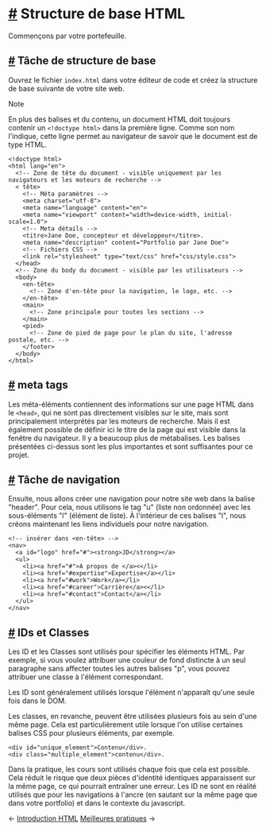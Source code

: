[#](#basic-structure-html) Structure de base HTML
===========================================

Commençons par votre portefeuille.

[#](#grundgerust) Tâche de structure de base
-------------------------------------

Ouvrez le fichier `index.html` dans votre éditeur de code et créez la structure de base suivante de votre site web.

Note

En plus des balises et du contenu, un document HTML doit toujours contenir un `<!doctype html>` dans la première ligne. Comme son nom l'indique, cette ligne permet au navigateur de savoir que le document est de type HTML.

    <!doctype html>
    <html lang="en">
      <!-- Zone de tête du document - visible uniquement par les navigateurs et les moteurs de recherche -->
      < tête>
        <!-- Méta paramètres -->
        <meta charset="utf-8">
        <meta name="language" content="en">
        <meta name="viewport" content="width=device-width, initial-scale=1.0">
        <!-- Meta détails -->
        <titre>Jane Doe, concepteur et développeur</titre>.
        <meta name="description" content="Portfolio par Jane Doe">
        <!-- Fichiers CSS -->
        <link rel="stylesheet" type="text/css" href="css/style.css">
      </head>
      <!-- Zone du body du document - visible par les utilisateurs -->
      <body>
        <en-tête>
          <!-- Zone d'en-tête pour la navigation, le logo, etc. -->
        </en-tête>
        <main>
          <!-- Zone principale pour toutes les sections -->
        </main>
        <pied>
          <!-- Zone de pied de page pour le plan du site, l'adresse postale, etc. -->
        </footer>
      </body>
    </html>
    

[#](#meta-tags) meta tags
-------------------------

Les méta-éléments contiennent des informations sur une page HTML dans le `<head>`, qui ne sont pas directement visibles sur le site, mais sont principalement interprétés par les moteurs de recherche. Mais il est également possible de définir ici le titre de la page qui est visible dans la fenêtre du navigateur. Il y a beaucoup plus de métabalises. Les balises présentées ci-dessus sont les plus importantes et sont suffisantes pour ce projet.

[#](#navigation) Tâche de navigation
-----------------------------------

Ensuite, nous allons créer une navigation pour notre site web dans la balise "header". Pour cela, nous utilisons le tag "u" (liste non ordonnée) avec les sous-éléments "l" (élément de liste). À l'intérieur de ces balises "l", nous créons maintenant les liens individuels pour notre navigation.

    <!-- insérer dans <en-tête> -->
    <nav>
      <a id="logo" href="#"><strong>JD</strong></a>
      <ul>
        <li><a href="#">A propos de </a><</li>
        <li><a href="#expertise">Expertise</a></li>
        <li><a href="#work">Work</a></li>
        <li><a href="#career">Carrière</a><</li>
        <li><a href="#contact">Contact</a></li>
      </ul>
    </nav>
    

[#](#ids-and-classes) IDs et Classes
-------------------------------------

Les ID et les Classes sont utilisés pour spécifier les éléments HTML. Par exemple, si vous voulez attribuer une couleur de fond distincte à un seul paragraphe sans affecter toutes les autres balises "p", vous pouvez attribuer une classe à l'élément correspondant.

Les ID sont généralement utilisés lorsque l'élément n'apparaît qu'une seule fois dans le DOM.

Les classes, en revanche, peuvent être utilisées plusieurs fois au sein d'une même page. Cela est particulièrement utile lorsque l'on utilise certaines balises CSS pour plusieurs éléments, par exemple.

    <div id="unique_element">Contenu</div>.
    <div class="multiple_element">contenu</div>.
    

Dans la pratique, les cours sont utilisés chaque fois que cela est possible. Cela réduit le risque que deux pièces d'identité identiques apparaissent sur la même page, ce qui pourrait entraîner une erreur. Les ID ne sont en réalité utilisés que pour les navigations à l'ancre (en sautant sur la même page que dans votre portfolio) et dans le contexte du javascript.

← [Introduction HTML](/guide/03_introduction_html/) [Meilleures pratiques](/guide/05_best_practise/) →
